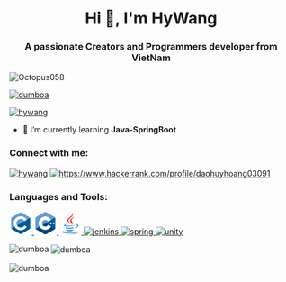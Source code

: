 <h1 align="center">Hi 👋, I'm HyWang</h1>
<h3 align="center">A passionate Creators and Programmers developer from VietNam</h3>

<p align="left"> <img src="https://komarev.com/ghpvc/?username=dumboa&label=Profile%20views&color=0e75b6&style=flat" alt="Octopus058" /> </p>

<p align="left"> <a href="https://github.com/ryo-ma/github-profile-trophy"><img src="https://github-profile-trophy.vercel.app/?username=dumboa" alt="dumboa" /></a> </p>

<p align="left"> <a href="https://twitter.com/hywang" target="blank"><img src="https://img.shields.io/twitter/follow/hywang?logo=twitter&style=for-the-badge" alt="hywang" /></a> </p>

- 🌱 I’m currently learning **Java-SpringBoot**

<h3 align="left">Connect with me:</h3>
<p align="left">
<a href="https://twitter.com/hywang" target="blank"><img align="center" src="https://raw.githubusercontent.com/rahuldkjain/github-profile-readme-generator/master/src/images/icons/Social/twitter.svg" alt="hywang" height="30" width="40" /></a>
<a href="https://www.hackerrank.com/https://www.hackerrank.com/profile/daohuyhoang03091" target="blank"><img align="center" src="https://raw.githubusercontent.com/rahuldkjain/github-profile-readme-generator/master/src/images/icons/Social/hackerrank.svg" alt="https://www.hackerrank.com/profile/daohuyhoang03091" height="30" width="40" /></a>
</p>

<h3 align="left">Languages and Tools:</h3>
<p align="left"> <a href="https://www.cprogramming.com/" target="_blank" rel="noreferrer"> <img src="https://raw.githubusercontent.com/devicons/devicon/master/icons/c/c-original.svg" alt="c" width="40" height="40"/> </a> <a href="https://www.w3schools.com/cpp/" target="_blank" rel="noreferrer"> <img src="https://raw.githubusercontent.com/devicons/devicon/master/icons/cplusplus/cplusplus-original.svg" alt="cplusplus" width="40" height="40"/> </a> <a href="https://www.java.com" target="_blank" rel="noreferrer"> <img src="https://raw.githubusercontent.com/devicons/devicon/master/icons/java/java-original.svg" alt="java" width="40" height="40"/> </a> <a href="https://www.jenkins.io" target="_blank" rel="noreferrer"> <img src="https://www.vectorlogo.zone/logos/jenkins/jenkins-icon.svg" alt="jenkins" width="40" height="40"/> </a> <a href="https://spring.io/" target="_blank" rel="noreferrer"> <img src="https://www.vectorlogo.zone/logos/springio/springio-icon.svg" alt="spring" width="40" height="40"/> </a> <a href="https://unity.com/" target="_blank" rel="noreferrer"> <img src="https://www.vectorlogo.zone/logos/unity3d/unity3d-icon.svg" alt="unity" width="40" height="40"/> </a> </p>

<p><img align="left" src="https://github-readme-stats.vercel.app/api/top-langs?username=dumboa&show_icons=true&locale=en&layout=compact" alt="dumboa" /></p>

<p>&nbsp;<img align="center" src="https://github-readme-stats.vercel.app/api?username=dumboa&show_icons=true&locale=en" alt="dumboa" /></p>

<p><img align="center" src="https://github-readme-streak-stats.herokuapp.com/?user=dumboa&" alt="dumboa" /></p>

